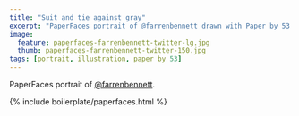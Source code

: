 ```yaml
---
title: "Suit and tie against gray"
excerpt: "PaperFaces portrait of @farrenbennett drawn with Paper by 53 on an iPad."
image: 
  feature: paperfaces-farrenbennett-twitter-lg.jpg
  thumb: paperfaces-farrenbennett-twitter-150.jpg
tags: [portrait, illustration, paper by 53]
---
```


PaperFaces portrait of [@farrenbennett](http://twitter.com/farrenbennett).

{% include boilerplate/paperfaces.html %}